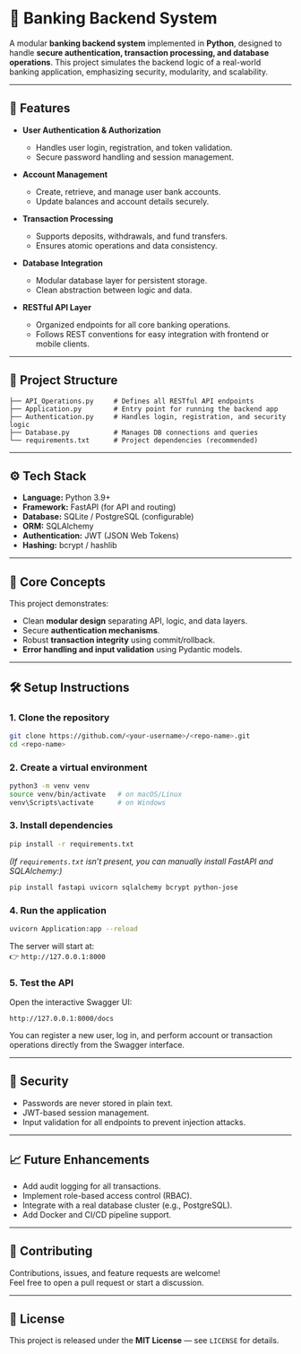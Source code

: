 # 🏦 Banking Backend System

A modular **banking backend system** implemented in **Python**, designed to handle **secure authentication, transaction processing, and database operations**. This project simulates the backend logic of a real-world banking application, emphasizing security, modularity, and scalability.

---

## 🚀 Features

- **User Authentication & Authorization**
  - Handles user login, registration, and token validation.
  - Secure password handling and session management.

- **Account Management**
  - Create, retrieve, and manage user bank accounts.
  - Update balances and account details securely.

- **Transaction Processing**
  - Supports deposits, withdrawals, and fund transfers.
  - Ensures atomic operations and data consistency.

- **Database Integration**
  - Modular database layer for persistent storage.
  - Clean abstraction between logic and data.

- **RESTful API Layer**
  - Organized endpoints for all core banking operations.
  - Follows REST conventions for easy integration with frontend or mobile clients.

---

## 🧩 Project Structure

```
├── API_Operations.py     # Defines all RESTful API endpoints
├── Application.py        # Entry point for running the backend app
├── Authentication.py     # Handles login, registration, and security logic
├── Database.py           # Manages DB connections and queries
└── requirements.txt      # Project dependencies (recommended)
```

---

## ⚙️ Tech Stack

- **Language:** Python 3.9+
- **Framework:** FastAPI (for API and routing)
- **Database:** SQLite / PostgreSQL (configurable)
- **ORM:** SQLAlchemy
- **Authentication:** JWT (JSON Web Tokens)
- **Hashing:** bcrypt / hashlib

---

## 🧠 Core Concepts

This project demonstrates:
- Clean **modular design** separating API, logic, and data layers.
- Secure **authentication mechanisms**.
- Robust **transaction integrity** using commit/rollback.
- **Error handling and input validation** using Pydantic models.

---

## 🛠️ Setup Instructions

### 1. Clone the repository
```bash
git clone https://github.com/<your-username>/<repo-name>.git
cd <repo-name>
```

### 2. Create a virtual environment
```bash
python3 -m venv venv
source venv/bin/activate   # on macOS/Linux
venv\Scripts\activate      # on Windows
```

### 3. Install dependencies
```bash
pip install -r requirements.txt
```

*(If `requirements.txt` isn’t present, you can manually install FastAPI and SQLAlchemy:)*  
```bash
pip install fastapi uvicorn sqlalchemy bcrypt python-jose
```

### 4. Run the application
```bash
uvicorn Application:app --reload
```

The server will start at:  
👉 `http://127.0.0.1:8000`

### 5. Test the API
Open the interactive Swagger UI:
```
http://127.0.0.1:8000/docs
```

You can register a new user, log in, and perform account or transaction operations directly from the Swagger interface.

---

## 🔐 Security

- Passwords are never stored in plain text.
- JWT-based session management.
- Input validation for all endpoints to prevent injection attacks.

---

## 📈 Future Enhancements

- Add audit logging for all transactions.  
- Implement role-based access control (RBAC).  
- Integrate with a real database cluster (e.g., PostgreSQL).  
- Add Docker and CI/CD pipeline support.  

---

## 🤝 Contributing

Contributions, issues, and feature requests are welcome!  
Feel free to open a pull request or start a discussion.

---

## 🧾 License

This project is released under the **MIT License** — see `LICENSE` for details.

